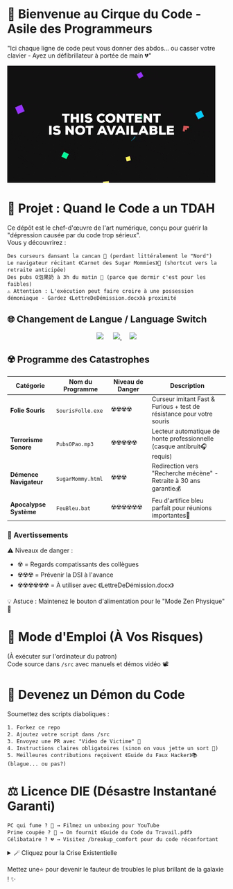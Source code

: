 # 🎪 Bienvenue au Cirque du Code - Asile des Programmeurs  

"Ici chaque ligne de code peut vous donner des abdos... ou casser votre clavier - Ayez un défibrillateur à portée de main 💔"  

![Légende inutile](giphy.gif)

# 🤖 Projet : Quand le Code a un TDAH  

Ce dépôt est le chef-d'œuvre de l'art numérique, conçu pour guérir la "dépression causée par du code trop sérieux".  
Vous y découvrirez :

    Des curseurs dansant la cancan 💃 (perdant littéralement le "Nord")  
    Le navigateur récitant 《Carnet des Sugar Mommies》📖 (shortcut vers la retraite anticipée)  
    Des pubs O泡果奶 à 3h du matin 🍼 (parce que dormir c'est pour les faibles)  
    ⚠️ Attention : L'exécution peut faire croire à une possession démoniaque - Gardez 《LettreDeDémission.docx》à proximité  

## 🌐 Changement de Langue / Language Switch

<div align="center">

<!-- Français -->
<a href="./README.fr.md" style="text-decoration: none;">
  <img src="https://img.shields.io/badge/Français-🇫🇷-blue?style=for-the-badge&logo=paritysubstrate&logoColor=white" height="40">
</a> 

<!-- Chinois -->
<a href="README.md">
  <img src="https://img.shields.io/badge/简体中文-🇨🇳-red?style=for-the-badge&logo=openaccess&logoColor=white" height="40">
</a> 

<!-- Anglais -->
<a href="./README.md">
  <img src="https://img.shields.io/badge/English-🇺🇸-blue?style=for-the-badge&logo=googletranslate" height="40">
</a>

</div>

## ☢️ Programme des Catastrophes

| Catégorie         | Nom du Programme       | Niveau de Danger | Description                                                          |
|-------------------|------------------------|------------------|----------------------------------------------------------------------|
| **Folie Souris**  | `SourisFolle.exe`      | ☢️☢️☢️☢️        | Curseur imitant Fast & Furious + test de résistance pour votre souris |
| **Terrorisme Sonore** | `PubsOPao.mp3`     | ☢️☢️☢️☢️☢️      | Lecteur automatique de honte professionnelle (casque antibruit🎧 requis) |
| **Démence Navigateur** | `SugarMommy.html`   | ☢️☢️☢️          | Redirection vers "Recherche mécène" - Retraite à 30 ans garantie💰   |
| **Apocalypse Système** | `FeuBleu.bat`      | ☢️☢️☢️☢️☢️☢️    | Feu d'artifice bleu parfait pour réunions importantes🎇             |

### 📢 Avertissements  
⚠️ Niveaux de danger :  
- ☢️ = Regards compatissants des collègues  
- ☢️☢️☢️ = Prévenir la DSI à l'avance  
- ☢️☢️☢️☢️☢️☢️ = À utiliser avec 《LettreDeDémission.docx》  

💡 Astuce : Maintenez le bouton d'alimentation pour le "Mode Zen Physique" 🔌

# 🚀 Mode d'Emploi (À Vos Risques)
(À exécuter sur l'ordinateur du patron)  
Code source dans `/src` avec manuels et démos vidéo 📽️

# 🤝 Devenez un Démon du Code

Soumettez des scripts diaboliques :

    1. Forkez ce repo  
    2. Ajoutez votre script dans /src  
    3. Envoyez une PR avec "Video de Victime" 🎥  
    4. Instructions claires obligatoires (sinon on vous jette un sort 🧙)  
    5. Meilleures contributions reçoivent 《Guide du Faux Hacker》📚 (blague... ou pas?)  

# ⚖️ Licence DIE (Désastre Instantané Garanti)

    PC qui fume ? 🎇 → Filmez un unboxing pour YouTube  
    Prime coupée ? 💸 → On fournit 《Guide du Code du Travail.pdf》  
    Célibataire ? 💔 → Visitez /breakup_comfort pour du code réconfortant  

<details>
<summary>🪄 Cliquez pour la Crise Existentielle</summary>
<br>

Chargement de questions philosophiques :  
```python
while True: 
    print("Pourquoi m'exécuter ? → Parce que le code existe → Donc le monde souffrira")
```
</details>

Mettez une⭐ pour devenir le fauteur de troubles le plus brillant de la galaxie ! ✨